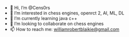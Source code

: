 - 👋 Hi, I’m @Cens0rs
- 👀 I’m interested in chess engines, openrct 2, AI, ML, DL
- 🌱 I’m currently learning java c++
- 💞️ I’m looking to collaborate on chess engines
- 📫 How to reach me: williamrobertblaikie@gmail.com

<!---
Cens0rs/Cens0rs is a ✨ special ✨ repository because its `README.md` (this file) appears on your GitHub profile.
You can click the Preview link to take a look at your changes.
--->
